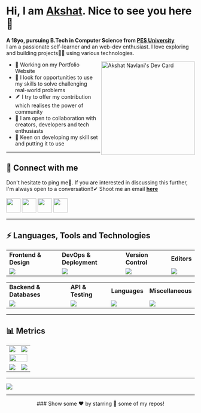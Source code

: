 <!---
Please consider starring the repo if you find this useful in any manner
or use it. It helps me a lot.
-->

# Hi, I am <a href = "https://linkedin.com/in/akshat-navlani">Akshat</a>. Nice to see you here 👋
<b>A 18yo, pursuing B.Tech in Computer Science from [PES University](https://www.pes.edu)</b><br>
I am a passionate self-learner and an web-dev enthusiast. I love exploring and building projects👨‍💻 using various technologies.<br>


<a href="https://app.daily.dev/akshatnavlani"><img align="right" src="https://api.daily.dev/devcards/v2/KX2DqfSRBjsmfAACB0xpQ.png?r=cze" width="250" alt="Akshat Navlani's Dev Card"/></a>

- 🔭 Working on my Portfolio Website
- 🌱 I look for opportunities to use my skills to solve challenging real-world problems
- 🪶 I try to offer my contribution which realises the power of community
- 👯 I am open to collaboration with creators, developers and tech enthusiasts
- 🚢 Keen on developing my skill set and putting it to use<be>

<hr>

## 📩 Connect with me
Don't hesitate to ping me🤝. If you are interested in discussing this further, I'm always open to a conversation!!✔ Shoot me an email <a href = "mailto:akshatnavlani1@gmail.com"><b>here</b><br><br>
<a href = "https://linkedin.com/in/akshat-navlani"><img src = "https://skillicons.dev/icons?i=linkedin&theme=dark" height = 38></a>
<a href = "https://www.instagram.com/akkshat_02/"><img src = "https://skillicons.dev/icons?i=instagram&theme=dark" height = 38></a>
<a href = "https://discordapp.com/users/521259076907434005"><img src = "https://skillicons.dev/icons?i=discord&theme=dark" height = 38></a>
<a href = "https://twitter.com/NavlaniAkshat"><img src = "https://skillicons.dev/icons?i=twitter&theme=dark" height = 38></a>
	
<hr>

## ⚡ Languages, Tools and Technologies
	
<table>
<tr>
	<td><strong>Frontend & Design</strong></td>
	<td><strong>DevOps & Deployment</strong></td>
	<td><strong>Version Control</strong></td>
	<td><strong>Editors</strong></td>
</tr>
<tr>
	<td><img src = "https://skillicons.dev/icons?i=html,css,js,react,nextjs,tailwind,figma" ></td>
	<td><img src = "https://skillicons.dev/icons?i=docker,vercel&theme=dark"></td>
	<td><img src = "https://skillicons.dev/icons?i=git,github&theme=dark"></td>
	<td><img src = "https://skillicons.dev/icons?i=vscode&theme=dark"></td>
</tr>
</table>
<table>
<tr>
	<td><strong>Backend & Databases</strong></td>
	<td><strong>API & Testing</strong></td>
	<td><strong>Languages</strong></td>
	<td><strong>Miscellaneous</strong></td>
</tr>
<tr>
	<td><img src = "https://skillicons.dev/icons?i=sqlite&theme=dark"></td>
	<td><img src = "https://skillicons.dev/icons?i=postman,supabase&theme=dark"></td>
	<td><img src = "https://skillicons.dev/icons?i=c,py,zig&theme=dark"></td>
	<td><img src = "https://skillicons.dev/icons?i=ae,blender,godot,npm,obsidian,ps,pr,sketchup,linux&theme=dark"></td>
</tr>
</table>
<hr>

## 📊 Metrics
<table>
	<tr>
		<td><a href="https://linkedin.com/in/akshat-navlani"><img src="https://github-readme-stats.vercel.app/api?username=akshatnavlani&hide_border=true&include_all_commits=true&count_private=true&show_icons=true&line_height=20&theme=nord"></a></td>
		<td><a href="https://wakatime.com/@akshatnavlani"><img src="https://github-readme-stats.vercel.app/api/wakatime?username=akshatnavlani&langs_count=6&hide_border=true&border_radius=4.5&layout=compact&theme=nord"></a></td>
	</tr>
	<tr>
		<td colspan = "2"><a href="https://instagram.com/akkshat_02"><img width=100% src="https://github-profile-trophy.vercel.app/?username=akshatnavlani&hide_border=true&count_private=true&column=-1&theme=nord&no-frame=true"></a></td>
	</tr>
	<tr>
		<td><a href="https://wakatime.com/@akshatnavlani"><img src="https://wakatime.com/share/@akshatnavlani/111b0168-2052-4f02-9d88-624e2199b454.svg"></a>			</td>
		<td><a href="https://wakatime.com/@akshatnavlani"><img src="https://wakatime.com/share/@akshatnavlani/36b4adb3-0c69-491a-a05f-dd875eb7b375.svg"></a>			</td>
	</tr>
	</table>
<hr>
<a href = "https://holopin.io/@its_akshat"><img src = "https://holopin.me/its_akshat"></a>
<hr>
<div align = "center">
 ### Show some ❤️ by starring 🌟 some of my repos!
</div>

